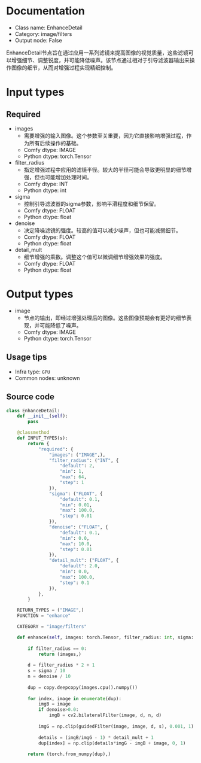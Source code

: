 
# Documentation
- Class name: EnhanceDetail
- Category: image/filters
- Output node: False

EnhanceDetail节点旨在通过应用一系列滤镜来提高图像的视觉质量，这些滤镜可以增强细节、调整锐度，并可能降低噪声。该节点通过相对于引导滤波器输出来操作图像的细节，从而对增强过程实现精细控制。

# Input types
## Required
- images
    - 需要增强的输入图像。这个参数至关重要，因为它直接影响增强过程，作为所有后续操作的基础。
    - Comfy dtype: IMAGE
    - Python dtype: torch.Tensor
- filter_radius
    - 指定增强过程中应用的滤镜半径。较大的半径可能会导致更明显的细节增强，但也可能增加处理时间。
    - Comfy dtype: INT
    - Python dtype: int
- sigma
    - 控制引导滤波器的sigma参数，影响平滑程度和细节保留。
    - Comfy dtype: FLOAT
    - Python dtype: float
- denoise
    - 决定降噪滤镜的强度。较高的值可以减少噪声，但也可能减弱细节。
    - Comfy dtype: FLOAT
    - Python dtype: float
- detail_mult
    - 细节增强的乘数。调整这个值可以微调细节增强效果的强度。
    - Comfy dtype: FLOAT
    - Python dtype: float

# Output types
- image
    - 节点的输出，即经过增强处理后的图像。这些图像预期会有更好的细节表现，并可能降低了噪声。
    - Comfy dtype: IMAGE
    - Python dtype: torch.Tensor


## Usage tips
- Infra type: `GPU`
- Common nodes: unknown


## Source code
```python
class EnhanceDetail:
    def __init__(self):
        pass

    @classmethod
    def INPUT_TYPES(s):
        return {
            "required": {
                "images": ("IMAGE",),
                "filter_radius": ("INT", {
                    "default": 2,
                    "min": 1,
                    "max": 64,
                    "step": 1
                }),
                "sigma": ("FLOAT", {
                    "default": 0.1,
                    "min": 0.01,
                    "max": 100.0,
                    "step": 0.01
                }),
                "denoise": ("FLOAT", {
                    "default": 0.1,
                    "min": 0.0,
                    "max": 10.0,
                    "step": 0.01
                }),
                "detail_mult": ("FLOAT", {
                    "default": 2.0,
                    "min": 0.0,
                    "max": 100.0,
                    "step": 0.1
                }),
            },
        }

    RETURN_TYPES = ("IMAGE",)
    FUNCTION = "enhance"

    CATEGORY = "image/filters"

    def enhance(self, images: torch.Tensor, filter_radius: int, sigma: float, denoise: float, detail_mult: float):
        
        if filter_radius == 0:
            return (images,)
        
        d = filter_radius * 2 + 1
        s = sigma / 10
        n = denoise / 10
        
        dup = copy.deepcopy(images.cpu().numpy())
        
        for index, image in enumerate(dup):
            imgB = image
            if denoise>0.0:
                imgB = cv2.bilateralFilter(image, d, n, d)
            
            imgG = np.clip(guidedFilter(image, image, d, s), 0.001, 1)
            
            details = (imgB/imgG - 1) * detail_mult + 1
            dup[index] = np.clip(details*imgG - imgB + image, 0, 1)
        
        return (torch.from_numpy(dup),)

```
